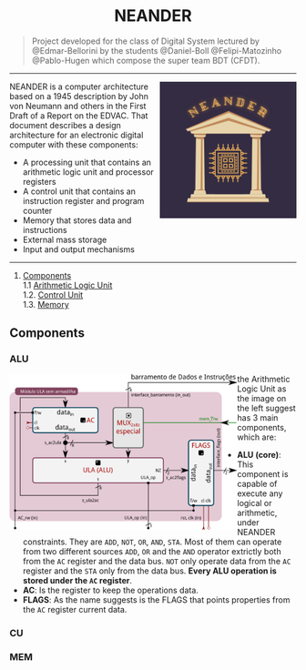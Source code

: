 # <h1 align="center">NEANDER</h1>

> Project developed for the class of Digital System lectured by @Edmar-Bellorini by the students @Daniel-Boll @Felipi-Matozinho @Pablo-Hugen which compose the super team BDT (CFDT).

---

<div>
  <img align="right" src="https://github.com/Matozinho/neander/blob/main/images/NEANDER_logo.png" width=240>

  
  NEANDER is a computer architecture based on a 1945 description by John von Neumann and others in the First Draft of a Report on the EDVAC. That document describes a design architecture for an electronic digital computer with these components: 
  - A processing unit that contains an arithmetic logic unit and processor registers
  - A control unit that contains an instruction register and program counter
  - Memory that stores data and instructions
  - External mass storage
  - Input and output mechanisms
</div>

---

1. <a href="Components">Components</a><br>
  1.1 <a href="#ALU">Arithmetic Logic Unit</a><br>
  1.2. <a href="#CU">Control Unit</a><br>
  1.3. <a href="#MEM">Memory</a><br>

## Components

### ALU

<div>
<img align="left" src="https://github.com/Matozinho/neander/blob/main/images/02-moduloULA.png" width=400>
</div>

the Arithmetic Logic Unit as the image on the left suggest has 3 main components, which are:

- **ALU (core)**: This component is capable of execute any logical or arithmetic, under NEANDER constraints. They are `ADD`, `NOT`, `OR`, `AND`, `STA`. Most of them can operate from two different sources `ADD`, `OR` and the `AND` operator extrictly both from the `AC` register and the data bus. `NOT` only operate data from the `AC` register and the `STA` only from the data bus. **Every ALU operation is stored under the `AC` register**.
- **AC**: Is the register to keep the operations data.
- **FLAGS**: As the name suggests is the FLAGS that points properties from the `AC` register current data.

### CU

### MEM
